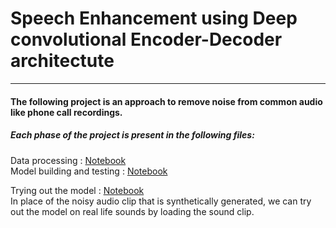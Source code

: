 # Speech Enhancement using Deep convolutional Encoder-Decoder architectute
---
#### The following project is an approach to remove noise from common audio like phone call recordings.

##### Each phase of the project is present in the following files:
Data processing : [Notebook](https://github.com/SreemukhMantripragada/SpeechEnhancement/blob/main/Data%20Processing.ipynb)  
Model building and testing : [Notebook](https://github.com/SreemukhMantripragada/SpeechEnhancement/blob/main/Model%20training%20and%20testing%20.ipynb)


Trying out the model : [Notebook](https://github.com/SreemukhMantripragada/SpeechEnhancement/blob/main/Using%20the%20model.ipynb)  
In place of the noisy audio clip that is synthetically generated, we can try out the model on real life sounds by loading the sound clip.
